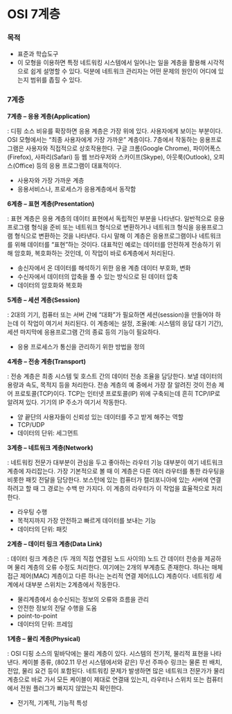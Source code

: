 # OSI 7계층

### 목적

- 표준과 학습도구
- 이 모형을 이용하면 특정 네트워킹 시스템에서 일어나는 일을 계층을 활용해 시각적으로 쉽게 설명할 수 있다. 덕분에 네트워크 관리자는 어떤 문제의 원인이 어디에 있는지 범위를 좁힐 수 있다.

### 7계층

**7계층 – 응용 계층(Application)**

: 디핑 소스 비유를 확장하면 응용 계층은 가장 위에 있다. 사용자에게 보이는 부분이다. OSI 모형에서는 “최종 사용자에게 가장 가까운” 계층이다. 7층에서 작동하는 응용프로그램은 사용자와 직접적으로 상호작용한다. 구글 크롬(Google Chrome), 파이어폭스(Firefox), 사파리(Safari) 등 웹 브라우저와 스카이프(Skype), 아웃룩(Outlook), 오피스(Office) 등의 응용 프로그램이 대표적이다.

- 사용자와 가장 가까운 계층
- 응용서비스나, 프로세스가 응용계층에서 동작함

**6계층 – 표현 계층(Presentation)**

: 표현 계층은 응용 계층의 데이터 표현에서 독립적인 부분을 나타낸다. 일반적으로 응용프로그램 형식을 준비 또는 네트워크 형식으로 변환하거나 네트워크 형식을 응용프로그램 형식으로 변환하는 것을 나타낸다. 다시 말해 이 계층은 응용프로그램이나 네트워크를 위해 데이터를 “표현”하는 것이다. 대표적인 예로는 데이터를 안전하게 전송하기 위해 암호화, 복호화하는 것인데, 이 작업이 바로 6계층에서 처리된다.

- 송신자에서 온 데이터를 해석하기 위한 응용 계층 데이터 부호화, 변화
- 수신자에서 데이터의 압축을 풀 수  있는 방식으로 된 데이터 압축
- 데이터의 암호화와 복호화

**5계층 – 세션 계층(Session)**

: 2대의 기기, 컴퓨터 또는 서버 간에 “대화”가 필요하면 세션(session)을 만들어야 하는데 이 작업이 여기서 처리된다. 이 계층에는 설정, 조율(예: 시스템의 응답 대기 기간), 세션 마지막에 응용프로그램 간의 종료 등의 기능이 필요하다.

- 응용 프로세스가 통신을 관리하기 위한 방법을 정의

**4계층 – 전송 계층(Transport)**

: 전송 계층은 최종 시스템 및 호스트 간의 데이터 전송 조율을 담당한다. 보낼 데이터의 용량과 속도, 목적지 등을 처리한다. 전송 계층의 예 중에서 가장 잘 알려진 것이 전송 제어 프로토콜(TCP)이다. TCP는 인터넷 프로토콜(IP) 위에 구축되는데 흔히 TCP/IP로 알려져 있다. 기기의 IP 주소가 여기서 작동한다.

- 양 끝단의 사용자들이 신뢰성 있는 데이터를 주고 받게 해주는 역할
- TCP/UDP
- 데이터의 단위: 세그먼트

**3계층 – 네트워크 계층(Network)**

: 네트워킹 전문가 대부분이 관심을 두고 좋아하는 라우터 기능 대부분이 여기 네트워크 계층에 자리잡는다. 가장 기본적으로 볼 때 이 계층은 다른 여러 라우터를 통한 라우팅을 비롯한 패킷 전달을 담당한다. 보스턴에 있는 컴퓨터가 캘리포니아에 있는 서버에 연결하려고 할 때 그 경로는 수백 만 가지다. 이 계층의 라우터가 이 작업을 효율적으로 처리한다.

- 라우팅 수행
- 목적지까지 가장 안전하고 빠르게 데이터를 보내는 기능
- 데이터의 단위: 패킷

**2계층 – 데이터 링크 계층(Data Link)**

: 데이터 링크 계층은 (두 개의 직접 연결된 노드 사이의) 노드 간 데이터 전송을 제공하며 물리 계층의 오류 수정도 처리한다. 여기에는 2개의 부계층도 존재한다. 하나는 매체 접근 제어(MAC) 계층이고 다른 하나는 논리적 연결 제어(LLC) 계층이다. 네트워킹 세계에서 대부분 스위치는 2계층에서 작동한다.

- 물리계층에서 송수신되는 정보의 오류와 흐름을 관리
- 안전한 정보의 전달 수행을 도움
- point-to-point
- 데이터의 단위: 프레임

**1계층 – 물리 계층(Physical)**

: OSI 디핑 소스의 밑바닥에는 물리 계층이 있다. 시스템의 전기적, 물리적 표현을 나타낸다. 케이블 종류, (802.11 무선 시스템에서와 같은) 무선 주파수 링크는 물론 핀 배치, 전압, 물리 요건 등이 포함된다. 네트워킹 문제가 발생하면 많은 네트워크 전문가가 물리 계층으로 바로 가서 모든 케이블이 제대로 연결돼 있는지, 라우터나 스위치 또는 컴퓨터에서 전원 플러그가 빠지지 않았는지 확인한다.

- 전기적, 기계적, 기능적 특성
